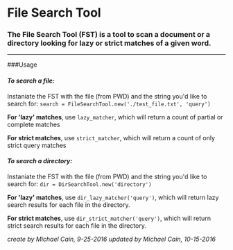 # File Search Tool
### The File Search Tool (FST) is a tool to scan a document or a directory looking for lazy or strict matches of a given word.
***

###Usage

#### _To search a file:_

Instaniate the FST with the file (from PWD) and the string you'd like to search for:
`search = FileSearchTool.new('./test_file.txt', 'query')`

**For 'lazy' matches**, use `lazy_matcher`, which will return a count of partial or complete matches

**For strict matches**, use `strict_matcher`, which will return a count of only strict query matches

#### _To search a directory:_

Instaniate the FST with the file (from PWD) and the string you'd like to search for:
`dir = DirSearchTool.new('directory')`

**For 'lazy' matches**, use `dir_lazy_matcher('query')`, which will return lazy search results for each file in the directory.

**For strict matches**, use `dir_strict_matcher('query')`, which will return strict search results for each file in the directory.

_create by Michael Cain, 9-25-2016_
_updated by Michael Cain, 10-15-2016_